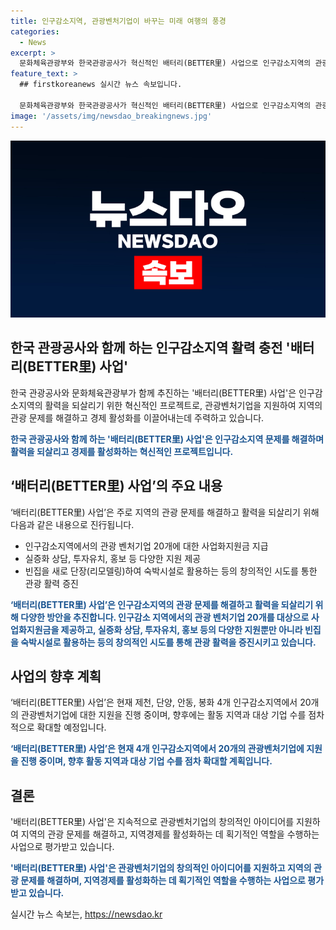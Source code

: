 ```yaml
---
title: 인구감소지역, 관광벤처기업이 바꾸는 미래 여행의 풍경
categories:
  - News
excerpt: >
  문화체육관광부와 한국관광공사가 혁신적인 배터리(BETTER里) 사업으로 인구감소지역의 관광 문제를 해결하고 활력을 차리기 시작했다. 20개의 관광벤처기업이 사업화지원금 등을 지원받아 제천, 단양, 안동, 봉화 등 4개 지역에서 활동할 예정이며, 이를 통해 지역의 관광 활력을 높이고 지역경제를 활성화할 계획이다. 또한, 배터리사업을 통해 영주시에서 성공을 거둔 기업들의 성과를 이어나갈 예정이며, 관광벤처기업에 대한 지원은 계속될 예정이다. (150자)
feature_text: >
  ## firstkoreanews 실시간 뉴스 속보입니다.

  문화체육관광부와 한국관광공사가 혁신적인 배터리(BETTER里) 사업으로 인구감소지역의 관광 문제를 해결하고 활력을 차리기 시작했다. 20개의 관광벤처기업이 사업화지원금 등을 지원받아 제천, 단양, 안동, 봉화 등 4개 지역에서 활동할 예정이며, 이를 통해 지역의 관광 활력을 높이고 지역경제를 활성화할 계획이다. 또한, 배터리사업을 통해 영주시에서 성공을 거둔 기업들의 성과를 이어나갈 예정이며, 관광벤처기업에 대한 지원은 계속될 예정이다. (150자)
image: '/assets/img/newsdao_breakingnews.jpg'
---
```


<p><img src="/assets/img/newsdao_breakingnews.jpg" alt="firstkoreanews 속보" /></p>

<h2 data-ke-size="size26">한국 관광공사와 함께 하는 인구감소지역 활력 충전 '배터리(BETTER里) 사업'</h2>

<p>한국 관광공사와 문화체육관광부가 함께 추진하는 '배터리(BETTER里) 사업'은 인구감소지역의 활력을 되살리기 위한 혁신적인 프로젝트로, 관광벤처기업을 지원하여 지역의 관광 문제를 해결하고 경제 활성화를 이끌어내는데 주력하고 있습니다. </p>

<p data-ke-size="size16"><b><span style="color: #1a5490;">한국 관광공사와 함께 하는 '배터리(BETTER里) 사업'은 인구감소지역 문제를 해결하며 활력을 되살리고 경제를 활성화하는 혁신적인 프로젝트입니다.</span></b></p>

<h2 data-ke-size="size24">‘배터리(BETTER里) 사업’의 주요 내용</h2>

<p>‘배터리(BETTER里) 사업’은 주로 지역의 관광 문제를 해결하고 활력을 되살리기 위해 다음과 같은 내용으로 진行됩니다.</p>

<ul>
  <li>인구감소지역에서의 관광 벤처기업 20개에 대한 사업화지원금 지급</li>
  <li>실증화 상담, 투자유치, 홍보 등 다양한 지원 제공</li>
  <li>빈집을 새로 단장(리모델링)하여 숙박시설로 활용하는 등의 창의적인 시도를 통한 관광 활력 증진</li>
</ul>

<p data-ke-size="size16"><b><span style="color: #1a5490;">‘배터리(BETTER里) 사업’은 인구감소지역의 관광 문제를 해결하고 활력을 되살리기 위해 다양한 방안을 추진합니다. 인구감소 지역에서의 관광 벤처기업 20개를 대상으로 사업화지원금을 제공하고, 실증화 상담, 투자유치, 홍보 등의 다양한 지원뿐만 아니라 빈집을 숙박시설로 활용하는 등의 창의적인 시도를 통해 관광 활력을 증진시키고 있습니다.</span></b></p>

<h2 data-ke-size="size24">사업의 향후 계획</h2>

<p>‘배터리(BETTER里) 사업’은 현재 제천, 단양, 안동, 봉화 4개 인구감소지역에서 20개의 관광벤처기업에 대한 지원을 진행 중이며, 향후에는 활동 지역과 대상 기업 수를 점차적으로 확대할 예정입니다.</p>

<p data-ke-size="size16"><b><span style="color: #1a5490;">‘배터리(BETTER里) 사업’은 현재 4개 인구감소지역에서 20개의 관광벤처기업에 지원을 진행 중이며, 향후 활동 지역과 대상 기업 수를 점차 확대할 계획입니다.</span></b></p>

<h2 data-ke-size="size24">결론</h2>

<p>'배터리(BETTER里) 사업'은 지속적으로 관광벤처기업의 창의적인 아이디어를 지원하여 지역의 관광 문제를 해결하고, 지역경제를 활성화하는 데 획기적인 역할을 수행하는 사업으로 평가받고 있습니다.</p>

<p data-ke-size="size16"><b><span style="color: #1a5490;">'배터리(BETTER里) 사업'은 관광벤처기업의 창의적인 아이디어를 지원하고 지역의 관광 문제를 해결하며, 지역경제를 활성화하는 데 획기적인 역할을 수행하는 사업으로 평가받고 있습니다.</span></b></p>
실시간 뉴스 속보는, <a href="https://newsdao.kr" rel="dofollow">https://newsdao.kr</a>


